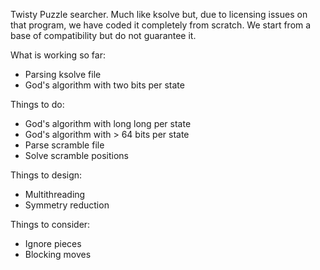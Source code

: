 Twisty Puzzle searcher.  Much like ksolve but, due to licensing issues on
that program, we have coded it completely from scratch.  We start from a
base of compatibility but do not guarantee it.

What is working so far:

* Parsing ksolve file
* God's algorithm with two bits per state

Things to do:

* God's algorithm with long long per state
* God's algorithm with > 64 bits per state
* Parse scramble file
* Solve scramble positions

Things to design:

* Multithreading
* Symmetry reduction

Things to consider:

* Ignore pieces
* Blocking moves
